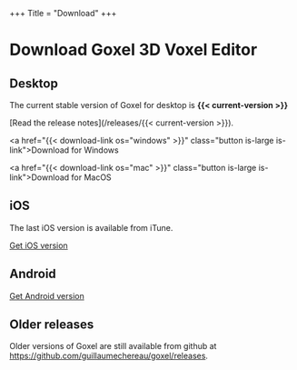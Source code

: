 +++
Title = "Download"
+++

# Download Goxel 3D Voxel Editor

## Desktop

The current stable version of Goxel for desktop is
**{{< current-version >}}**

[Read the release notes](/releases/{{< current-version >}}).

<a href="{{< download-link os="windows" >}}"
   class="button is-large is-link">Download for Windows</a>

<a href="{{< download-link os="mac" >}}"
   class="button is-large is-link">Download for MacOS</a>

## iOS

The last iOS version is available from iTune.

<a href="https://itunes.apple.com/us/app/goxel-3d-voxel-editor/id1259097826"
   class="button is-large is-link">Get iOS version</a>

## Android

<a href="https://play.google.com/store/apps/details?id=com.noctuasoftware.goxel"
   class="button is-large is-link">Get Android version</a>

## Older releases

Older versions of Goxel are still available from github at
https://github.com/guillaumechereau/goxel/releases.

